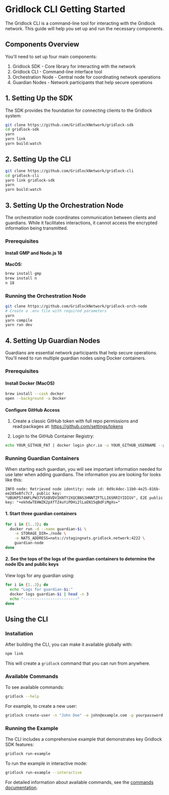 # Gridlock CLI Getting Started

The Gridlock CLI is a command-line tool for interacting with the Gridlock network. This guide will help you set up and run the necessary components.

## Components Overview

You'll need to set up four main components:

1. Gridlock SDK - Core library for interacting with the network
2. Gridlock CLI - Command-line interface tool
3. Orchestration Node - Central node for coordinating network operations
4. Guardian Nodes - Network participants that help secure operations

## 1. Setting Up the SDK

The SDK provides the foundation for connecting clients to the Gridlock system:

```sh
git clone https://github.com/GridlockNetwork/gridlock-sdk
cd gridlock-sdk
yarn
yarn link
yarn build:watch
```

## 2. Setting Up the CLI

```sh
git clone https://github.com/GridlockNetwork/gridlock-cli
cd gridlock-cli
yarn link gridlock-sdk
yarn
yarn build:watch
```

## 3. Setting Up the Orchestration Node

The orchestration node coordinates communication between clients and guardians. While it facilitates interactions, it cannot access the encrypted information being transmitted.

### Prerequisites

#### Install GMP and Node.js 18

**MacOS:**

```sh
brew install gmp
brew install n
n 18
```

### Running the Orchestration Node

```sh
git clone https://github.com/GridlockNetwork/gridlock-orch-node
# Create a .env file with required parameters
yarn
yarn compile
yarn run dev
```

## 4. Setting Up Guardian Nodes

Guardians are essential network participants that help secure operations. You'll need to run multiple guardian nodes using Docker containers.

### Prerequisites

#### Install Docker (MacOS)

```sh
brew install --cask docker
open --background -a Docker
```

#### Configure GitHub Access

1. Create a classic GitHub token with full repo permissions and read:packages at:
   https://github.com/settings/tokens

2. Login to the GitHub Container Registry:

```sh
echo YOUR_GITHUB_PAT | docker login ghcr.io -u YOUR_GITHUB_USERNAME --password-stdin
```

### Running Guardian Containers

When starting each guardian, you will see important information needed for use later when adding guardians. The information you are looking for looks like this:

```
INFO node: Retrieved node identity: node id: 0d9c4dec-11b0-4e25-816b-ee285e8fc7c7, public key: "UBUKP574NFLPW37V5XBVDVIKNTY2XQCBNS3HNNTZFTLLI6SRRIYIDIGV", E2E public key: "+ekhdwTEHWZK2pXfTZ4uYiPDHi2lLaEN15qBdFiMgXs="
```

#### 1. Start three guardian containers

```sh
for i in {1..3}; do
  docker run -d --name guardian-$i \
    -e STORAGE_DIR=./node \
    -e NATS_ADDRESS=nats://stagingnats.gridlock.network:4222 \
    guardian-node
done
```

#### 2. See the tops of the logs of the guardian containers to determine the node IDs and public keys

View logs for any guardian using:

```sh
for i in {1..3}; do
  echo "Logs for guardian-$i:"
  docker logs guardian-$i | head -n 3
  echo "------------------------"
done
```

## Using the CLI

### Installation

After building the CLI, you can make it available globally with:

```sh
npm link
```

This will create a `gridlock` command that you can run from anywhere.

### Available Commands

To see available commands:

```sh
gridlock --help
```

For example, to create a new user:

```sh
gridlock create-user -n "John Doe" -e john@example.com -p yourpassword -s
```

### Running the Example

The CLI includes a comprehensive example that demonstrates key Gridlock SDK features:

```sh
gridlock run-example
```

To run the example in interactive mode:

```sh
gridlock run-example --interactive
```

For detailed information about available commands, see the [commands documentation](./commands.md).
